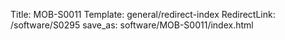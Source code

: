 Title: MOB-S0011
Template: general/redirect-index
RedirectLink: /software/S0295
save_as: software/MOB-S0011/index.html